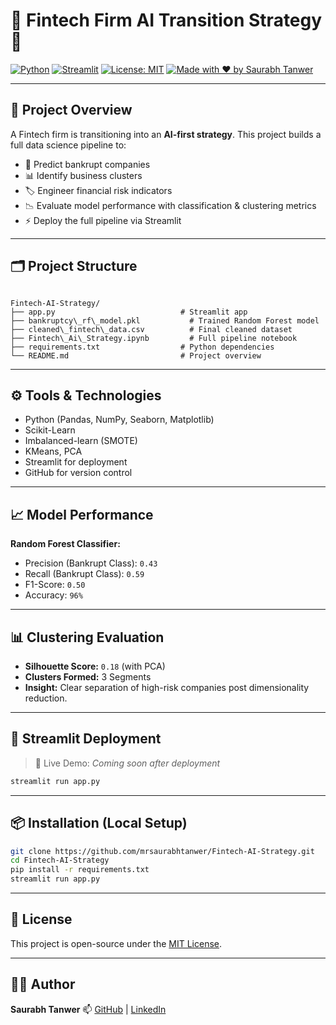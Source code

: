# 💼 Fintech Firm AI Transition Strategy 🚀

[![Python](https://img.shields.io/badge/Python-3.9%2B-blue.svg)](https://www.python.org/)
[![Streamlit](https://img.shields.io/badge/Streamlit-1.30%2B-brightgreen.svg)](https://streamlit.io/)
[![License: MIT](https://img.shields.io/badge/License-MIT-yellow.svg)](https://opensource.org/licenses/MIT)
[![Made with ❤️ by Saurabh Tanwer](https://img.shields.io/badge/Made%20by-Saurabh%20Tanwer-critical)](https://github.com/mrsaurabhtanwer)

---

## 🧠 Project Overview

A Fintech firm is transitioning into an **AI-first strategy**. This project builds a full data science pipeline to:

- 🎯 Predict bankrupt companies
- 📊 Identify business clusters
- 🏷️ Engineer financial risk indicators
- 📉 Evaluate model performance with classification & clustering metrics
- ⚡ Deploy the full pipeline via Streamlit

---

## 🗂️ Project Structure

```

Fintech-AI-Strategy/
├── app.py                            # Streamlit app
├── bankruptcy\_rf\_model.pkl           # Trained Random Forest model
├── cleaned\_fintech\_data.csv          # Final cleaned dataset
├── Fintech\_Ai\_Strategy.ipynb         # Full pipeline notebook
├── requirements.txt                  # Python dependencies
└── README.md                         # Project overview

````

---

## ⚙️ Tools & Technologies

- Python (Pandas, NumPy, Seaborn, Matplotlib)
- Scikit-Learn
- Imbalanced-learn (SMOTE)
- KMeans, PCA
- Streamlit for deployment
- GitHub for version control

---

## 📈 Model Performance

**Random Forest Classifier:**

- Precision (Bankrupt Class): `0.43`
- Recall (Bankrupt Class): `0.59`
- F1-Score: `0.50`
- Accuracy: `96%`

---

## 📊 Clustering Evaluation

- **Silhouette Score:** `0.18` (with PCA)
- **Clusters Formed:** 3 Segments
- **Insight:** Clear separation of high-risk companies post dimensionality reduction.

---

## 🚀 Streamlit Deployment

> 🔗 Live Demo: *Coming soon after deployment*

```bash
streamlit run app.py
````

---

## 📦 Installation (Local Setup)

```bash
git clone https://github.com/mrsaurabhtanwer/Fintech-AI-Strategy.git
cd Fintech-AI-Strategy
pip install -r requirements.txt
streamlit run app.py
```

---

## 🧾 License

This project is open-source under the [MIT License](LICENSE).

---

## 🙋‍♂️ Author

**Saurabh Tanwer**
📫 [GitHub](https://github.com/mrsaurabhtanwer) | [LinkedIn](https://www.linkedin.com/in/saurabhtanwer)

